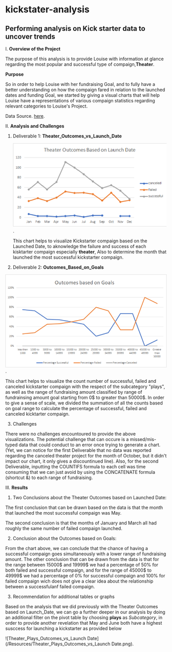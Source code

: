 # kickstater-analysis
## Performing analysis on Kick starter data to uncover trends 
I. **Overview of the Project**

The purpose of this analysis is to provide Louise with information at glance regarding the most popular and successful type of compaign,**Theater**. 
    
   **Purpose** 
     
So in order to help Louise with her fundraising Goal, and to fully have a better understanding on how the compaign fared in relation to the launched dates and funding Goal, we started by giving a visual charts that will help Louise have a representations of various compaign statistics regarding relevant categories to Louise's Project.

Data Source. [here](/kicktarter_Challenge.zip).

II. **Analysis and Challenges**

  1. Deliverable 1:
     **Theater_Outcomes_vs_Launch_Date**
     
     ![Theater_Outcomes_vs_Launch](/Resources/Theater_Outcomes_vs_Launch.png).
   
      This chart helps to visualize Kickstarter compaign based on the Launched Date, to aknowledge the failure and success of each kisktarter compaign especially **theater**,
   Also to determine the month that launched the most successful kickstarter compaign.
   
   2. Deliverable 2:
     **Outcomes_Based_on_Goals**
     
   ![Outcomes_vs_Goals](/Resources/Outcomes_vs_Goals.png).
     
   This chart helps to visualize the count number of successful, failed and canceled kickstarter compaign with the respect of the subcategory "plays", as well as the range of fundraising amount classified by range of fundrainsing amount goal starting from 0$ to greater than 50000$.
     In order to give a sense of scale, we divided the summation of all the counts based on goal range to calculate the percentage of successful, failed and canceled kicktarter compaign.
     
   3. Challenges

   There were no challenges encountoured to provide the above visualizations. The potential challenge that can occure is a missed/mis-typed data that could conduct to an error once trying to generate a chart. (Yet, we can notice for the first Deliverable that no data was reported regarding the canceled theater project for the month of October, but it didn't impact our chart, it only gives a discountinued line).
Also, for the second Deliverable, inputting the COUNTIFS formula to each cell was time consuming that we can just avoid by using the CONCATENATE formula (shortcut &) to each range of fundraising.
   
  III. **Results**
 
   1. Two Conclusions about the Theater Outcomes based on Launched Date: 
   
   The first conclusion that can be drawn based on the data is that the month that launched the most successful compaign was May.
   
   The second conclusion is that the months of January and March all had roughly the same number of failed compaign launched.
   
   2. Conclusion about the Outcomes based on Goals:
   
   From the chart above, we can conclude that the chance of having a successful compaign goes simultaneously with a lower range of fundraising amount.
   The other conclusion that can be drawn from the data is that for the range between 15000$ and 19999$ we had a percentage of 50% for both failed and successful compaign, and for the range of 45000$ to 49999$ we had a percentage of 0% for successful compaign and 100% for failed compaign wich does not give a clear idea about the relationship between a successfulanf failed compaign.
   
   3. Recommendation for additional tables or graphs 
   
   Based on the analysis that we did previously with the Theater Outcomes based on Launch_Date, we can go a further deeper in our analysis by doing an additional filter on the pivot table by choosing **plays** as *Subcategory*, in order to provide another revelation that May and June both have a highest susccess for launching a kickstarter as provided below
     
 
 ![Theater_Plays_Outcomes_vs_Launch Date](/Resources/Theater_Plays_Outcomes_vs_Launch Date.png).
 
